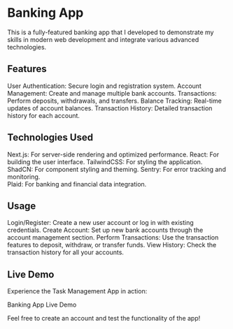 # Banking App

This is a fully-featured banking app that I developed to demonstrate my skills in modern web development and integrate various advanced technologies.


## Features

User Authentication: Secure login and registration system.
Account Management: Create and manage multiple bank accounts.
Transactions: Perform deposits, withdrawals, and transfers.
Balance Tracking: Real-time updates of account balances.
Transaction History: Detailed transaction history for each account.


## Technologies Used

Next.js: For server-side rendering and optimized performance.
React: For building the user interface.
TailwindCSS: For styling the application.
ShadCN: For component styling and theming.
Sentry: For error tracking and monitoring.    
Plaid: For banking and financial data integration.

## Usage

Login/Register: Create a new user account or log in with existing credentials.
Create Account: Set up new bank accounts through the account management section.
Perform Transactions: Use the transaction features to deposit, withdraw, or transfer funds.
View History: Check the transaction history for all your accounts.

## Live Demo

Experience the Task Management App in action:

Banking App Live Demo

Feel free to create an account and test the functionality of the app!
